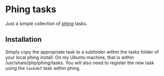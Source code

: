 Phing tasks
===========

Just a simple collection of [phing](http://phing.info/trac/) tasks.

Installation
------------
Simply copy the appropriate task to a subfolder within the tasks folder of your local phing install.  On
my Ubuntu machine, that is within /usr/share/php/phing/tasks.  You will also need to register the new task using the
`taskdef` task within phing.
